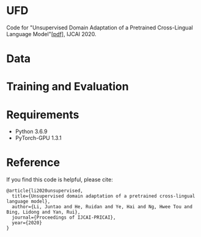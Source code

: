# UFD
Code for "Unsupervised Domain Adaptation of a Pretrained Cross-Lingual Language Model"[[pdf]](./IJCAI__PRICAI__2020.pdf), IJCAI 2020.


# Data


# Training and Evaluation


# Requirements
* Python 3.6.9
* PyTorch-GPU 1.3.1



# Reference
If you find this code is helpful, please cite:
```
@article{li2020unsupervised,
  title={Unsupervised domain adaptation of a pretrained cross-lingual language model},
  author={Li, Juntao and He, Ruidan and Ye, Hai and Ng, Hwee Tou and Bing, Lidong and Yan, Rui},
  journal={Proceedings of IJCAI-PRICAI},
  year={2020}
}
```
